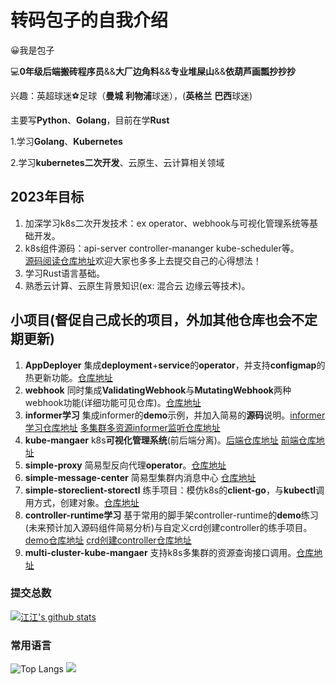 # 转码包子的自我介绍
:grinning:我是包子 

:computer:**0年级后端搬砖程序员**&&**大厂边角料**&&**专业堆屎山**&&**依葫芦画瓢抄抄抄**

兴趣：英超球迷:soccer:足球（**曼城** **利物浦**球迷），(**英格兰** **巴西**球迷)

主要写**Python**、**Golang**，目前在学**Rust**

1.学习**Golang**、**Kubernetes** 

2.学习**kubernetes二次开发**、云原生、云计算相关领域

## 2023年目标
1. 加深学习k8s二次开发技术：ex operator、webhook与可视化管理系统等基础开发。
2. k8s组件源码：api-server controller-mananger kube-scheduler等。  
[源码阅读仓库地址](https://github.com/translatecn/kubernetes)欢迎大家也多多上去提交自己的心得想法！
3. 学习Rust语言基础。
4. 熟悉云计算、云原生背景知识(ex: 混合云 边缘云等技术)。

## 小项目(督促自己成长的项目，外加其他仓库也会不定期更新)
1. **AppDeployer** 集成**deployment**+**service**的**operator**，并支持**configmap**的热更新功能。[仓库地址](https://github.com/googs1025/Kubernetes-operator-AppDeployer)
2. **webhook** 同时集成**ValidatingWebhook**与**MutatingWebhook**两种webhook功能(详细功能可见仓库)。[仓库地址](https://github.com/googs1025/k8s-webhook-develop)
3. **informer学习** 集成informer的**demo**示例，并加入简易的**源码**说明。[informer学习仓库地址](https://github.com/googs1025/k8s-informer-practice) [多集群多资源informer监听仓库地址](https://github.com/googs1025/multi-cluster-informer)
4. **kube-mangaer** k8s**可视化管理系统**(前后端分离)。[后端仓库地址](https://github.com/googs1025/k8s-sample-management-system) [前端仓库地址](https://github.com/googs1025/k8s-sample-management-system-browser-part)
5. **simple-proxy** 简易型反向代理**operator**。[仓库地址](https://github.com/googs1025/proxy-operator)
6. **simple-message-center** 简易型集群内消息中心 [仓库地址](https://github.com/googs1025/message-operator)
7. **simple-storeclient-storectl** 练手项目：模仿k8s的**client-go**，与**kubectl**调用方式，创建对象。[仓库地址](https://github.com/googs1025/imitate-k8s-kubectl-clientSet)
8. **controller-runtime学习** 基于常用的脚手架controller-runtime的**demo**练习(未来预计加入源码组件简易分析)与自定义crd创建controller的练手项目。[demo仓库地址](https://github.com/googs1025/k8s-controller-runtime-practice) [crd创建controller仓库地址](https://github.com/googs1025/k8s-crd-controller-demo)
9. **multi-cluster-kube-mangaer** 支持k8s多集群的资源查询接口调用。[仓库地址](https://github.com/googs1025/multi-cluster-k8s-manager-demo)


### 提交总数 
[![江江's github stats](https://github-readme-stats.vercel.app/api?username=googs1025&theme=highcontrast)](https://github.com/anuraghazra/github-readme-stats)
### 常用语言
![Top Langs](https://github-readme-stats.vercel.app/api/top-langs/?username=googs1025&layout=compact&theme=highcontrast)
![](https://github-profile-summary-cards.vercel.app/api/cards/profile-details?username=googs1025)
<!-- ### 好玩的贪吃蛇
![暗色贪吃蛇](https://raw.githubusercontent.com/googs1025/gihubSNK/main/assets/github-contribution-grid-snake.svg)               -->
